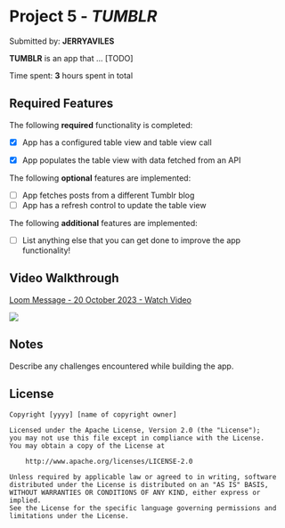 # Project 5 - *TUMBLR*

Submitted by: **JERRYAVILES**

**TUMBLR** is an app that ... [TODO] 

Time spent: **3** hours spent in total

## Required Features

The following **required** functionality is completed:

- [x] App has a configured table view and table view call
- [x] App populates the table view with data fetched from an API


The following **optional** features are implemented:

- [ ] App fetches posts from a different Tumblr blog
- [ ] App has a refresh control to update the table view

The following **additional** features are implemented:

- [ ] List anything else that you can get done to improve the app functionality!

## Video Walkthrough

<div>
    <a href="https://www.loom.com/share/c7391f600e664a5eac3a292987366c85">
      <p>Loom Message - 20 October 2023 - Watch Video</p>
    </a>
    <a href="https://www.loom.com/share/c7391f600e664a5eac3a292987366c85">
      <img style="max-width:300px;" src="https://cdn.loom.com/sessions/thumbnails/c7391f600e664a5eac3a292987366c85-with-play.gif">
    </a>
  </div>

## Notes

Describe any challenges encountered while building the app.

## License

    Copyright [yyyy] [name of copyright owner]

    Licensed under the Apache License, Version 2.0 (the "License");
    you may not use this file except in compliance with the License.
    You may obtain a copy of the License at

        http://www.apache.org/licenses/LICENSE-2.0

    Unless required by applicable law or agreed to in writing, software
    distributed under the License is distributed on an "AS IS" BASIS,
    WITHOUT WARRANTIES OR CONDITIONS OF ANY KIND, either express or implied.
    See the License for the specific language governing permissions and
    limitations under the License.
